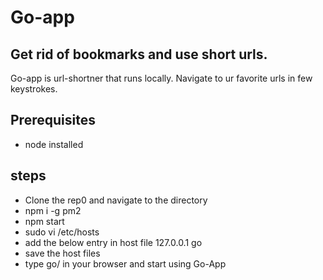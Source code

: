 # Go-app
## Get rid of bookmarks and use short urls.

Go-app is url-shortner that runs locally. Navigate to ur favorite urls in few keystrokes.

## Prerequisites
- node installed

## steps
- Clone the rep0 and navigate to the directory
- npm i -g pm2
- npm start
- sudo vi /etc/hosts
- add the below entry in host file
  127.0.0.1         go
- save the host files
- type go/ in your browser and start using Go-App

